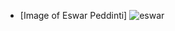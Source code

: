 - [Image of Eswar Peddinti] ![eswar](https://user-images.githubusercontent.com/99474998/181191848-e3ef0890-b52f-4841-b341-88ac4d821008.jpg)

